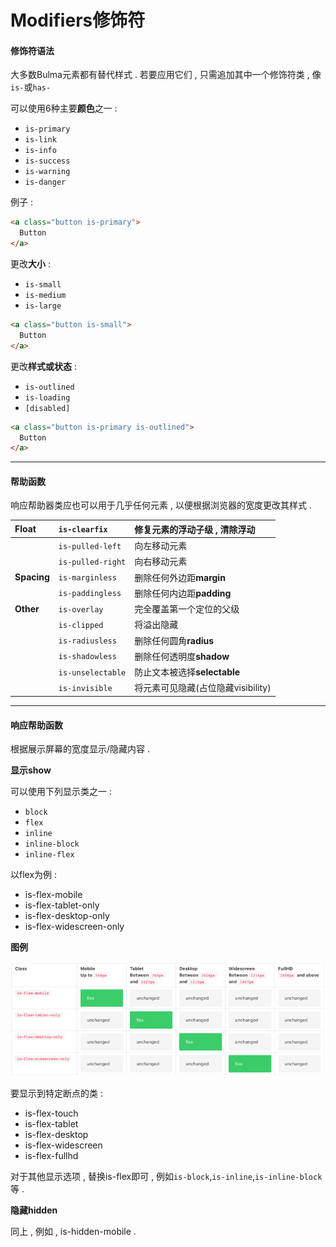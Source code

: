 # Modifiers修饰符

#### 修饰符语法

大多数Bulma元素都有替代样式 . 若要应用它们 , 只需追加其中一个修饰符类 , 像`is-`或`has-`

可以使用6种主要**颜色**之一 :

* `is-primary`
* `is-link`
* `is-info`
* `is-success`
* `is-warning`
* `is-danger`

例子 :

```html
<a class="button is-primary">
  Button
</a>
```

更改**大小** :

* `is-small`
* `is-medium`
* `is-large`

```html
<a class="button is-small">
  Button
</a>
```

更改**样式或状态** :

* `is-outlined`
* `is-loading`
* `[disabled]`

```html
<a class="button is-primary is-outlined">
  Button
</a>
```

---

#### 帮助函数

响应帮助器类应也可以用于几乎任何元素 , 以便根据浏览器的宽度更改其样式 .

| Float | `is-clearfix` | 修复元素的浮动子级 , 清除浮动 |
| :--- | :--- | :--- |
|  | `is-pulled-left` | 向左移动元素 |
|  | `is-pulled-right` | 向右移动元素 |
| **Spacing** | `is-marginless` | 删除任何外边距**margin** |
|  | `is-paddingless` | 删除任何内边距**padding** |
| **Other** | `is-overlay` | 完全覆盖第一个定位的父级 |
|  | `is-clipped` | 将溢出隐藏 |
|  | `is-radiusless` | 删除任何圆角**radius** |
|  | `is-shadowless` | 删除任何透明度**shadow** |
|  | `is-unselectable` | 防止文本被选择**selectable** |
|  | `is-invisible` | 将元素可见隐藏\(占位隐藏visibility\) |

---

#### 响应帮助函数

根据展示屏幕的宽度显示/隐藏内容 .

**显示show**

可以使用下列显示类之一 :

* `block`
* `flex`
* `inline`
* `inline-block`
* `inline-flex`

以flex为例 :

* is-flex-mobile
* is-flex-tablet-only
* is-flex-desktop-only
* is-flex-widescreen-only

**图例**

![](/assets/tuli-1.png)

要显示到特定断点的类 :

* is-flex-touch
* is-flex-tablet
* is-flex-desktop
* is-flex-widescreen
* is-flex-fullhd

对于其他显示选项 , 替换is-flex即可 , 例如`is-block`,`is-inline`,`is-inline-block`等 .

**隐藏hidden**

同上 , 例如 , is-hidden-mobile .

